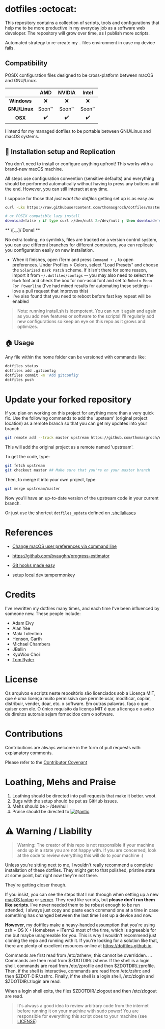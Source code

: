 # dotfiles :octocat:

This repository contains a collection of scripts, tools and configurations that help me to be more productive in my everyday job as a software web developer. The repository will grow over time, as I publish more scripts.

Automated strategy to re-create my `.` files environment in case my device fails.

## Compatibility

POSIX configuration files designed to be cross-platform between macOS and GNU/Linux.

|               | **AMD** | **NVIDIA** | **Intel** | 
| :-----------: | :-----: | :--------: | :-------: |
| **Windows**   | :x: | :x: | :x: |
| **GNU/Linux** | Soon:tm: | Soon:tm: | Soon:tm: |
| **OSX**       | :heavy_check_mark: | :heavy_check_mark: | :heavy_check_mark: |

I intend for my managed dotfiles to be portable between GNU/Linux and macOS systems.

## 🚀 Installation setup and Replication

You don't need to install or configure anything upfront! This works with a brand-new macOS machine.

All steps use configuration convention (sensitive defaults) and everything should be performed automatically without having to press any buttons until the end. However, you can still interact at any time.

I suppose for those that _just want the dotfiles_ getting set up is as easy as:

```sh
curl -Lks https://raw.githubusercontent.com/thomasgroch/dotfiles/master/bootstrap.sh | /bin/bash

# or POSIX compatible lazy install
download=false ; if type curl >/dev/null 2>/dev/null ; then download='curl -Lks' ; elif type wget >/dev/null ; then download='wget -O -' ; else ; echo "No way to download dotfiles; please install curl or wget with your package manager" ; fi ; eval "$download https://raw.githubusercontent.com/thomasgroch/dotfiles/master/bootstrap.sh" | /bin/bash
```

** \\[._.]/ Done! **

No extra tooling, no symlinks, files are tracked on a version control system, you can use different branches for different computers, you can replicate you configuration easily on new installation.

* When it finishes, open iTerm and press `Command + ,` to open preferences. Under Profiles > Colors, select "Load Presets" and choose the `Solarized Dark Patch` scheme. If it isn't there for some reason, import it from `~/.dotfiles/configs` -- you may also need to select the `Hack` font and check the box for non-ascii font and set to `Roboto Mono For Powerline` (I've had mixed results for automating these settings--love a pull request that improves this)
* I've also found that you need to reboot before fast key repeat will be enabled

> Note: running install.sh is idempotent. You can run it again and again as you add new features or software to the scripts! I'll regularly add new configurations so keep an eye on this repo as it grows and optimizes.


## 🏠 Usage

Any file within the home folder can be versioned with commands like:

```sh
dotfiles status
dotfiles add .gitconfig
dotfiles commit -m 'Add gitconfig'
dotfiles push
```

# Update your forked repository

If you plan on working on this project for anything more than a very quick fix. Use the following commands to add the 'upsteam' (original project location) as a remote branch so that you can get my updates into your branch.

```sh
git remote add --track master upstream https://github.com/thomasgroch/dotfiles.git
```

This will add the original project as a remote named 'upstream'.

To get the code, type:

```sh
git fetch upstream
git checkout master ## Make sure that you're on your master branch
```

Then, to merge it into your own project, type:

```sh
git merge upstream/master
```

Now you'll have an up-to-date version of the upstream code in your current branch.

Or just use the shortcut `dotfiles_update` defined on [.shellaliases](https://github.com/thomasgroch/dotfiles/blob/a65d2a85eb1f606e7f6b63b1b59aa9c67e1c6b1a/.shellaliases#L150)

# References

- [Change macOS user preferences via command line](https://pawelgrzybek.com/change-macos-user-preferences-via-command-line/)

- https://github.com/bvaughn/progress-estimator

- [Git hooks made easy](https://github.com/typicode/husky)

- [setup local dev tampermonkey](https://stackoverflow.com/questions/49509874/how-to-update-tampermonkey-script-to-a-local-file-programatically)

# Credits

I've rewritten my dotfiles many times, and each time I've been influenced by someone new. These people include:

- Adam Eivy
- Alan Yee
- Maki Tolentino
- Henson, Garth
- Michael Chambers
- JBallin
- KyuWoo Choi
- [Tom Ryder](https://sanctum.geek.nz/)

# License

Os arquivos e scripts neste repositório são licenciados sob a Licença MIT, que é uma licença muito permissiva que permite usar, modificar, copiar, distribuir, vender, doar, etc. o software. Em outras palavras, faça o que quiser com ele. O único requisito da licença MIT é que a licença e o aviso de direitos autorais sejam fornecidos com o software.


# Contributions
Contributions are always welcome in the form of pull requests with explanatory comments.

Please refer to the [Contributor Covenant](https://github.com/thomasgroch/dotfiles/blob/master/CODE_OF_CONDUCT.md)

# Loathing, Mehs and Praise
1. Loathing should be directed into pull requests that make it better. woot.
2. Bugs with the setup should be put as GitHub issues.
3. Mehs should be > /dev/null
4. Praise should be directed to [![@antic](https://img.shields.io/twitter/follow/antic.svg?style=social&label=@antic)](https://twitter.com/antic)


# ⚠️ Warning / Liability
> Warning:
The creator of this repo is not responsible if your machine ends up in a state you are not happy with. If you are concerned, look at the code to review everything this will do to your machine :)

Unless you're sitting next to me, I wouldn't really recommend a complete
installation of these dotfiles. They might get to that polished, pristine state
at some point, but right now they're not there.

They're getting closer though.

If you insist, you can see the steps that I run through when setting up a new
[macOS laptop](osx-setup.sh) or [server](ubuntu-setup.sh). They read like
scripts, but __please don't run them like scripts__. I've never needed them to
be robust enough to be run attended; I always just copy and paste each command
one at a time in case something has changed between the last time I set up a
device and now.

__However__, my dotfiles make a heavy-handed assumption that you're using zsh +
OS X + Homebrew + iTerm2 most of the time, which is agreeable for me but maybe
unagreeable for you. This is why I wouldn't recommend just cloning the repo and
running with it. If you're looking for a solution like that, there are plenty of
excellent resources online at <https://dotfiles.github.io>.

Commands are first read from /etc/zshenv; this cannot be overridden. … Commands are then read from $ZDOTDIR/.zshenv. If the shell is a login shell, commands are read from /etc/zprofile and then $ZDOTDIR/.zprofile. Then, if the shell is interactive, commands are read from /etc/zshrc and then $ZDOT-DIR/.zshrc. Finally, if the shell is a login shell, /etc/zlogin and $ZDOTDIR/.zlogin are read.

When a login shell exits, the files $ZDOTDIR/.zlogout and then /etc/zlogout are read.

> It's always a good idea to review arbitrary code from the internet before running it on your machine with sudo power!
> You are responsible for everything this script does to your machine (see [LICENSE](LICENSE))
